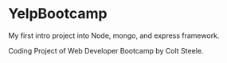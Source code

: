 # YelpBootcamp
My first intro project into Node, mongo, and express framework.

Coding Project of Web Developer Bootcamp by Colt Steele.
